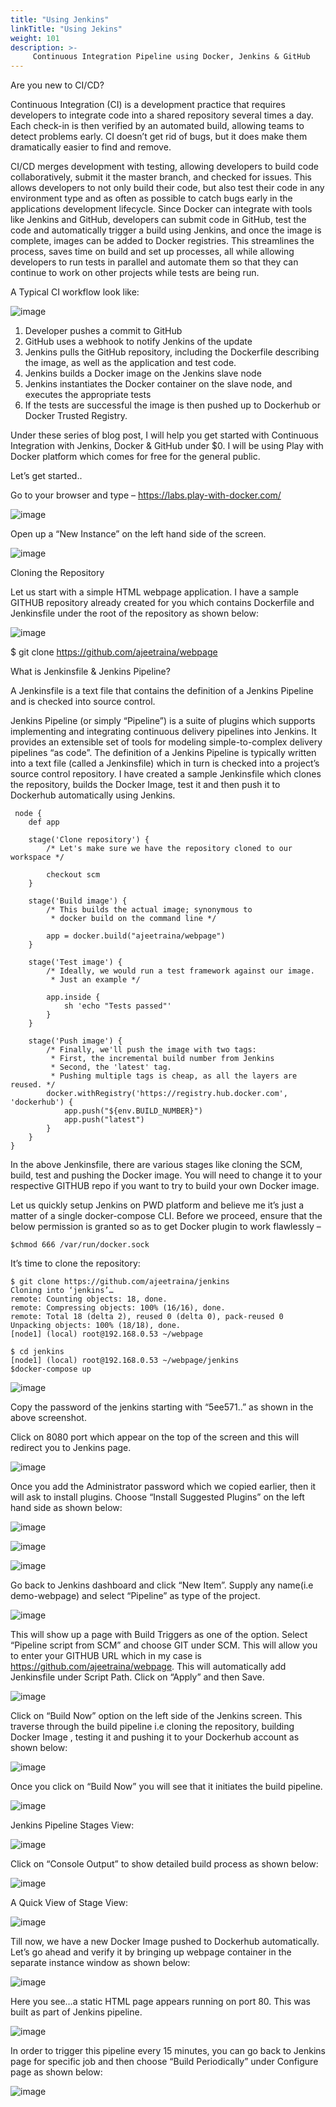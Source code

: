 ```yaml
---
title: "Using Jenkins"
linkTitle: "Using Jekins"
weight: 101
description: >-
     Continuous Integration Pipeline using Docker, Jenkins & GitHub 
---
```


Are you new to CI/CD?

Continuous Integration (CI) is a development practice that requires developers to integrate code into a shared repository several times a day. Each check-in is then verified by an automated build, allowing teams to detect problems early. CI doesn’t get rid of bugs, but it does make them dramatically easier to find and remove.

CI/CD merges development with testing, allowing developers to build code collaboratively, submit it the master branch, and checked for issues. This allows developers to not only build their code, but also test their code in any environment type and as often as possible to catch bugs early in the applications development lifecycle. Since Docker can integrate with tools like Jenkins and GitHub, developers can submit code in GitHub, test the code and automatically trigger a build using Jenkins, and once the image is complete, images can be added to Docker registries. This streamlines the process, saves time on build and set up processes, all while allowing developers to run tests in parallel and automate them so that they can continue to work on other projects while tests are being run.

A Typical CI workflow look like:

![image](https://user-images.githubusercontent.com/313480/141933310-8b0f778c-7f95-4484-aa55-b89a4edf2110.png)




1. Developer pushes a commit to GitHub
2. GitHub uses a webhook to notify Jenkins of the update
3. Jenkins pulls the GitHub repository, including the Dockerfile describing the image, as well as the application and test code.
4. Jenkins builds a Docker image on the Jenkins slave node
5. Jenkins instantiates the Docker container on the slave node, and executes the appropriate tests
6. If the tests are successful the image is then pushed up to Dockerhub or Docker Trusted Registry.

Under these series of blog post, I will help you get started with Continuous Integration with Jenkins, Docker & GitHub under $0. I will be using Play with Docker platform which comes for free for the general public.

Let’s get started..

Go to your browser and type –  https://labs.play-with-docker.com/

![image](https://user-images.githubusercontent.com/313480/141933373-31bcc826-5031-4326-83c8-43c0ee6d10d1.png)


 

Open up a “New Instance” on the left hand side of the screen.

![image](https://user-images.githubusercontent.com/313480/141933397-34930488-3a5c-46fc-82f6-85e261171317.png)

 



 

Cloning the Repository

Let us start with a simple HTML webpage application. I have a sample GITHUB repository already created for you which contains Dockerfile and Jenkinsfile under the root of the repository as shown below:

![image](https://user-images.githubusercontent.com/313480/141933429-2159bdf2-64c3-43c1-ac63-1d36b2782064.png)


 

 

$ git clone https://github.com/ajeetraina/webpage

 

What is Jenkinsfile & Jenkins Pipeline?

A Jenkinsfile is a text file that contains the definition of a Jenkins Pipeline and is checked into source control.

Jenkins Pipeline (or simply “Pipeline”) is a suite of plugins which supports implementing and integrating continuous delivery pipelines into Jenkins. It provides an extensible set of tools for modeling simple-to-complex delivery pipelines “as code”. The definition of a Jenkins Pipeline is typically written into a text file (called a Jenkinsfile) which in turn is checked into a project’s source control repository.
I have created a sample Jenkinsfile which clones the repository, builds the Docker Image, test it and then push it to Dockerhub automatically using Jenkins.

```
 node {
    def app

    stage('Clone repository') {
        /* Let's make sure we have the repository cloned to our workspace */

        checkout scm
    }

    stage('Build image') {
        /* This builds the actual image; synonymous to
         * docker build on the command line */

        app = docker.build("ajeetraina/webpage")
    }

    stage('Test image') {
        /* Ideally, we would run a test framework against our image.
         * Just an example */

        app.inside {
            sh 'echo "Tests passed"'
        }
    }

    stage('Push image') {
        /* Finally, we'll push the image with two tags:
         * First, the incremental build number from Jenkins
         * Second, the 'latest' tag.
         * Pushing multiple tags is cheap, as all the layers are reused. */
        docker.withRegistry('https://registry.hub.docker.com', 'dockerhub') {
            app.push("${env.BUILD_NUMBER}")
            app.push("latest")
        }
    }
}
```

In the above Jenkinsfile, there are various stages like cloning the SCM, build, test and pushing the Docker image. You will need to change it to your respective GITHUB repo if you want to try to build your own Docker image.

Let us quickly setup Jenkins on PWD platform and believe me it’s just a matter of a single docker-compose CLI. Before we proceed, ensure that the below permission is granted so as to get Docker plugin to work flawlessly –

```
$chmod 666 /var/run/docker.sock
```

It’s time to clone the repository:

```
$ git clone https://github.com/ajeetraina/jenkins
Cloning into ‘jenkins’…
remote: Counting objects: 18, done.
remote: Compressing objects: 100% (16/16), done.
remote: Total 18 (delta 2), reused 0 (delta 0), pack-reused 0
Unpacking objects: 100% (18/18), done.
[node1] (local) root@192.168.0.53 ~/webpage
```

```
$ cd jenkins
[node1] (local) root@192.168.0.53 ~/webpage/jenkins
$docker-compose up
```
![image](https://user-images.githubusercontent.com/313480/141933566-d3b4718d-504c-4c1a-8a5e-efb4c4771275.png)


Copy the password of the jenkins starting with “5ee571..” as shown in the above screenshot.

Click on 8080 port which appear on the top of the screen and this will redirect you to Jenkins page.

![image](https://user-images.githubusercontent.com/313480/141933585-c833f471-cc8c-49b8-a31c-319df4f33fa9.png)


Once you add the Administrator password which we copied earlier, then it will ask to install plugins. Choose “Install Suggested Plugins” on the left hand side as shown below:


![image](https://user-images.githubusercontent.com/313480/141933610-89ef6113-5a9c-43c4-b8a7-7979262e3b6c.png)

![image](https://user-images.githubusercontent.com/313480/141933656-9d21a947-d344-47be-ab46-3623aff7cd40.png)


![image](https://user-images.githubusercontent.com/313480/141933676-15894c43-101d-4362-912b-a47f81bd6017.png)



Go back to Jenkins dashboard and click “New Item”. Supply any name(i.e demo-webpage) and select “Pipeline” as type of the project.

![image](https://user-images.githubusercontent.com/313480/141933696-00061ee6-d925-40fe-8447-7d1f86618b20.png)


This will show up a page with Build Triggers as one of the option. Select “Pipeline script from SCM” and choose GIT under SCM. This will allow you to enter your GITHUB URL which in my case is https://github.com/ajeetraina/webpage. This will automatically add Jenkinsfile under Script Path. Click on “Apply” and then Save.

![image](https://user-images.githubusercontent.com/313480/141933718-5458c69d-ff85-4055-b2c2-1020af8e19af.png)


Click on “Build Now” option on the left side of the Jenkins screen. This traverse through the build pipeline i.e cloning the repository, building Docker Image , testing it and pushing it to your Dockerhub account as shown below:

![image](https://user-images.githubusercontent.com/313480/141933736-505e0093-e936-4468-aec2-9be41721f43b.png)
 



 

 

 

Once you click on “Build Now” you will see that it initiates the build pipeline.


![image](https://user-images.githubusercontent.com/313480/141933757-e688604d-0e82-4497-a263-2603853a6a0b.png)

 

Jenkins Pipeline Stages View:


![image](https://user-images.githubusercontent.com/313480/141933776-2bb08e2b-d1de-4679-9f55-f6c26c2b022d.png)

 

Click on “Console Output” to show detailed build process as shown below:


![image](https://user-images.githubusercontent.com/313480/141933789-a60169f1-0e26-4aca-8284-2353f2be64d1.png)

 

A Quick View of Stage View:

 
![image](https://user-images.githubusercontent.com/313480/141933807-d1c53cd5-bec3-41e5-8b66-d916134fd00c.png)



 

Till now, we have a new Docker Image pushed to Dockerhub automatically. Let’s go ahead and verify it by bringing up webpage container in the separate instance window as shown below:

 
![image](https://user-images.githubusercontent.com/313480/141933827-ee10fd1e-c391-47b6-87f8-88529ffc5886.png)



 

Here you see…a static HTML page appears running on port 80. This was built as part of Jenkins pipeline.


![image](https://user-images.githubusercontent.com/313480/141933845-162efd23-ce38-4ac9-bbe8-e9d9c6d4c178.png)

In order to trigger this pipeline every 15 minutes, you can go back to Jenkins page for specific job and then choose “Build Periodically” under Configure page as shown below:

![image](https://user-images.githubusercontent.com/313480/141933874-8192f705-5d89-4b2a-977f-eb199ff08582.png)
